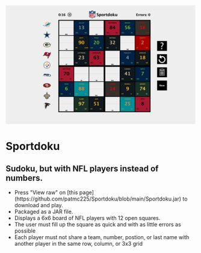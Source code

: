 ![Sportdoku Preview](https://github.com/patmc225/Sportdoku/blob/main/Image.png)

# Sportdoku
## Sudoku, but with NFL players instead of numbers.

<ul>
  <li> Press "View raw" on [this page](https://github.com/patmc225/Sportdoku/blob/main/Sportdoku.jar) to download and play. </li>
  <li> Packaged as a JAR file. </li>
  <li> Displays a 6x6 board of NFL players with 12 open squares. </li>
  <li> The user must fill up the square as quick and with as little errors as possible </li>
  <li> Each player must not share a team, number, postion, or last name with another player in the same row, column, or 3x3 grid </li>
</ul>
